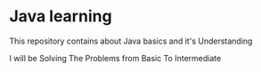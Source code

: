 # Java learning
<p> This repository contains about Java basics and it's Understanding</p>
<p>I will be Solving The Problems from Basic To Intermediate</p>
